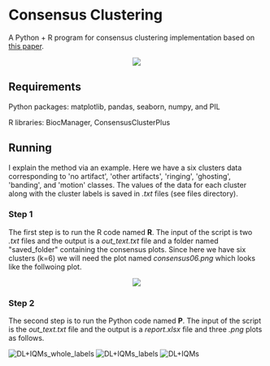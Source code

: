# Consensus Clustering
A Python + R program for consensus clustering implementation based on  [this paper](https://link.springer.com/article/10.1023/A:1023949509487). 


<p align="center">
  <img src="https://user-images.githubusercontent.com/50635618/170343914-0ec6aa39-b32d-47c3-8aba-c056fd21ec46.png"/>
</p>



## Requirements 
Python packages: matplotlib, pandas, seaborn, numpy, and PIL

R libraries: BiocManager, ConsensusClusterPlus


## Running
I explain the method via an example. Here we have a six clusters data corresponding to 'no artifact', 'other artifacts', 'ringing', 'ghosting', 'banding', and 'motion' classes. The values of the data for each cluster along with the cluster labels is saved in _.txt_ files (see files directory).

### Step 1
The first step is to run the R code named **R**. The input of the script is two _.txt_ files and the output is a _out_text.txt_ file and a folder named "saved_folder" containing the consensus plots. Since here we have six clusters (k=6) we will need the plot named _consensus06.png_ which looks like the follwoing plot. 


<p align="center">
  <img src="https://user-images.githubusercontent.com/50635618/170344444-b230fb3d-ce3c-4034-92d6-442be4425fbb.png"/>
</p>

### Step 2
The second step is to run the Python code named **P**. The input of the script is the _out_text.txt_ file and the output is a _report.xlsx_ file and three _.png_ plots as follows.   


![DL+IQMs_whole_labels](https://user-images.githubusercontent.com/50635618/170338243-5477bfac-39cd-43a5-8dca-dec3c5244bfd.png)
![DL+IQMs_labels](https://user-images.githubusercontent.com/50635618/170338266-1543ad6c-ecc6-47fa-96bc-2eb77666132d.png)
![DL+IQMs](https://user-images.githubusercontent.com/50635618/170338278-a4d1d2c1-6a94-46db-88b9-bafd4f6a826b.png)

